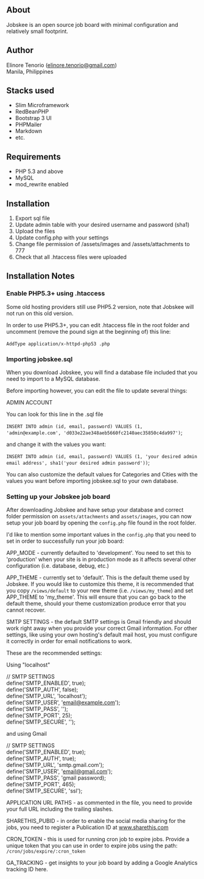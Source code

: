 About
-----
Jobskee is an open source job board with minimal configuration and relatively small footprint.

Author
------
Elinore Tenorio (elinore.tenorio@gmail.com)  
Manila, Philippines

Stacks used
-----------

* Slim Microframework
* RedBeanPHP
* Bootstrap 3 UI
* PHPMailer
* Markdown
* etc.

Requirements
------------
* PHP 5.3 and above
* MySQL
* mod_rewrite enabled

Installation
------------
1. Export sql file
2. Update admin table with your desired username and password (sha1)
3. Upload the files
4. Update config.php with your settings
5. Change file permission of /assets/images and /assets/attachments to 777
6. Check that all .htaccess files were uploaded

Installation Notes
------------------

### Enable PHP5.3+ using .htaccess

Some old hosting providers still use PHP5.2 version, note that Jobskee will not run on this old version.

In order to use PHP5.3+, you can edit .htaccess file in the root folder and uncomment (remove the pound sign at the beginning of) this line:

﻿`AddType application/x-httpd-php53 .php`

### Importing jobskee.sql

When you download Jobskee, you will find a database file included that you need to import to a MySQL database.

Before importing however, you can edit the file to update several things:

ADMIN ACCOUNT

You can look for this line in the .sql file

﻿`INSERT INTO admin (id, email, password) VALUES
(1, 'admin@example.com', 'd033e22ae348aeb5660fc2140aec35850c4da997')`;

﻿and change it with the values you want:

﻿`INSERT INTO admin (id, email, password) VALUES
(1, 'your desired admin email address', sha1('your desired admin password'))`;

You can also customize the default values for Categories and Cities with the values you want before importing jobskee.sql to your own database.

### Setting up your Jobskee job board

After downloading Jobskee﻿ and have setup your database and correct folder permission on `assets/attachments` and `assets/images`, you can now setup your job board by opening the `config.php` file found in the root folder.

I'd like to mention some important values in the `config.php` that you need to set in order to successfully run your job board:

APP_MODE - currently defaulted to 'development'. You need to set this to 'production' when your site is in production mode as it affects several other configuration (i.e. database, debug, etc.)

APP_THEME - currently set to 'default'. This is the default theme used by Jobskee. If you would like to customize this theme, it is recommended that you copy `/views/default` to your new theme (i.e. `/views/my_theme`) and set APP_THEME to 'my_theme'. This will ensure that you can go back to the default theme, should your theme customization produce error that you cannot recover.

SMTP SETTINGS - the default SMTP settings is Gmail friendly and should work right away when you provide your correct Gmail information. For other settings, like using your own hosting's default mail host, you must configure it correctly in order for email notifications to work.

These are the recommended settings:

Using "localhost"

﻿// SMTP SETTINGS  
define('SMTP_ENABLED', true);  
define('SMTP_AUTH', false);  
define('SMTP_URL', 'localhost');  
define('SMTP_USER', 'email@example.com');  
define('SMTP_PASS', '');  
define('SMTP_PORT', 25);  
define('SMTP_SECURE', '');  

and using Gmail

// SMTP SETTINGS  
define('SMTP_ENABLED', true);  
define('SMTP_AUTH', true);  
define('SMTP_URL', 'smtp.gmail.com');  
define('SMTP_USER', 'email@gmail.com');  
define('SMTP_PASS', 'gmail password);  
define('SMTP_PORT', 465);  
define('SMTP_SECURE', 'ssl');  

APPLICATION URL PATHS - as commented in the file, you need to provide your full URL including the trailing slashes.

SHARETHIS_PUBID - in order to enable the social media sharing for the jobs, you need to register a Publication ID at www.sharethis.com

CRON_TOKEN - this is used for running cron job to expire jobs. Provide a unique token that you can use in order to expire jobs using the path: `/cron/jobs/expire/:cron_token`

GA_TRACKING - get insights to your job board by adding a Google Analytics tracking ID here.